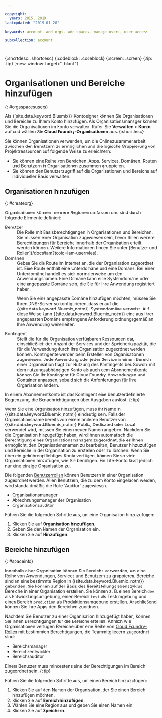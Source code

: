 ```yaml
---

copyright:
  years: 2015, 2019
lastupdated: "2019-01-28"

keywords: account, add orgs, add spaces, manage users, user access

subcollection: account

---
```


{:shortdesc: .shortdesc}
{:codeblock: .codeblock}
{:screen: .screen}
{:tip: .tip}
{:new_window: target="_blank"}

# Organisationen und Bereiche hinzufügen
{: #orgsspacesusers}

Als {{site.data.keyword.Bluemix}}-Kontoeigner können Sie Organisationen und Bereiche zu Ihrem Konto hinzufügen. Als Organisationsmanager können Sie die Organisationen im Konto verwalten. Rufen Sie **Verwalten** > **Konto** auf und wählen Sie **Cloud Foundry-Organisationen** aus.
{:shortdesc}

Sie können Organisationen verwenden, um die Onlinezusammenarbeit zwischen den Benutzern zu ermöglichen und die logische Gruppierung von Projektressourcen auf folgende Weise zu erleichtern:

   * Sie können eine Reihe von Bereichen, Apps, Services, Domänen, Routen und Benutzern in Organisationen zusammen gruppieren.
   * Sie können den Benutzerzugriff auf die Organisationen und Bereiche auf individueller Basis verwalten.

## Organisationen hinzufügen
{: #createorg}

Organisationen können mehrere Regionen umfassen und sind durch folgende Elemente definiert:

<dl>
<dt>Benutzer</dt>
<dd>Die Rolle mit Basisberechtigungen in Organisationen und Bereichen. Sie müssen einer Organisation zugewiesen sein, bevor Ihnen weitere Berechtigungen für Bereiche innerhalb der Organisation erteilt werden können. Weitere Informationen finden Sie unter [Benutzer und Rollen](/docs/iam?topic=iam-userroles).</dd>
<dt>Domänen</dt>
<dd>Geben Sie die Route im Internet an, die der Organisation zugeordnet ist. Eine Route enthält eine Unterdomäne und eine Domäne. Bei einer Unterdomäne handelt es sich normalerweise um den Anwendungsnamen. Eine Domäne kann eine Systemdomäne oder eine angepasste Domäne sein, die Sie für Ihre Anwendung registriert haben.<br/>
<p>Wenn Sie eine angepasste Domäne hinzufügen möchten, müssen Sie Ihren DNS-Server so konfigurieren, dass er auf die {{site.data.keyword.Bluemix_notm}}-Systemdomäne verweist. Auf diese Weise kann {{site.data.keyword.Bluemix_notm}} eine aus Ihrer angepassten Domäne empfangene Anforderung ordnungsgemäß an Ihre Anwendung weiterleiten.</p></dd>
<dt>Kontingent</dt>
<dd>Stellt die für die Organisation verfügbaren Ressourcen dar, einschließlich der Anzahl der Services und der Speicherkapazität, die für die Verwendung durch Ihre Organisation zugeordnet werden können. Kontingente werden beim Erstellen von Organisationen zugewiesen. Jede Anwendung oder jeder Service in einem Bereich einer Organisation trägt zur Nutzung des Kontingents bei. Sowohl mit dem nutzungsabhängigen Konto als auch dem Abonnementkonto können Sie Ihr Kontingent für Cloud Foundry-Anwendungen und -Container anpassen, sobald sich die Anforderungen für Ihre Organisation ändern.</dd>
</dl>

In einem Abonnementkonto ist das Kontingent eine benutzerdefinierte Begrenzung, die Benachrichtigungen über Ausgaben auslöst.
{: tip}

Wenn Sie eine Organisation hinzufügen, muss ihr Name in {{site.data.keyword.Bluemix_notm}} eindeutig sein. Falls der Organisationsname bereits von einem anderen Benutzer von {{site.data.keyword.Bluemix_notm}} Public, Dedicated oder Local verwendet wird, müssen Sie einen neuen Namen angeben. Nachdem Sie die Organisation hinzugefügt haben, wird Ihnen automatisch die Berechtigung eines Organisationsmanagers zugeordnet, die es Ihnen ermöglicht, den Organisationsnamen zu bearbeiten, Benutzer hinzuzufügen und Bereiche in der Organisation zu erstellen oder zu löschen. Wenn Sie über ein gebührenpflichtiges Konto verfügen, können Sie so viele Organisationen hinzufügen, wie Sie benötigen. Ein Lite-Konto lässt jedoch nur eine einzige Organisation zu.

Die folgenden [Benutzerrollen](/docs/iam?topic=iam-userroles) können Benutzern in einer Organisation zugeordnet werden. Allen Benutzern, die zu dem Konto eingeladen werden, wird standardmäßig die Rolle 'Auditor' zugewiesen.

   * Organisationsmanager
   * Abrechnungsmanager der Organisation
   * Organisationsauditor

Führen Sie die folgenden Schritte aus, um eine Organisation hinzuzufügen:

  1. Klicken Sie auf **Organisation hinzufügen**.
  2. Geben Sie den Namen der Organisation ein.  
  3. Klicken Sie auf **Hinzufügen**.

<!-- Add info on Manage infrastructure option under a space -->

## Bereiche hinzufügen
{: #spaceinfo}

Innerhalb einer Organisation können Sie Bereiche verwenden, um eine Reihe von Anwendungen, Services und Benutzern zu gruppieren. Bereiche sind an eine bestimmte Region in {{site.data.keyword.Bluemix_notm}} gebunden. Sie können auf der Basis des Bereitstellungslebenszyklus Bereiche in einer Organisation erstellen. Sie können z. B. einen Bereich `dev` als Entwicklungsumgebung, einen Bereich `test` als Testumgebung und einen Bereich `production` als Produktionsumgebung erstellen. Anschließend können Sie Ihre Apps den Bereichen zuordnen.

Nachdem Sie Benutzer zu einer Organisation hinzugefügt haben, können Sie ihnen Berechtigungen für die Bereiche erteilen. Ähnlich wie Organisationen verfügen Bereiche über eine Reihe von [Cloud Foundry-Rollen](/docs/iam?topic=iam-cfaccess#cfroles) mit bestimmten Berechtigungen, die Teammitgliedern zugeordnet sind:

  * Bereichsmanager
  * Bereichsentwickler
  * Bereichsauditor

Einem Benutzer muss mindestens eine der Berechtigungen im Bereich zugeordnet sein.
{: tip}

Führen Sie die folgenden Schritte aus, um einen Bereich hinzuzufügen:

  1. Klicken Sie auf den Namen der Organisation, der Sie einen Bereich hinzufügen möchten.
  2. Klicken Sie auf **Bereich hinzufügen**.
  3. Wählen Sie eine Region aus und geben Sie einen Namen ein.
  4. Klicken Sie auf **Speichern**.
